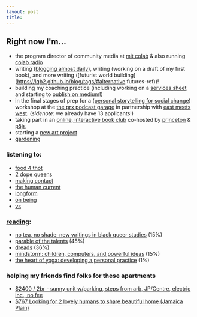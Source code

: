 ```yaml
---
layout: post
title: 
---
```

## Right now I'm...

* the program director of community media at [mit colab][colab] & also running [colab radio][colab radio]
* writing ([blogging almost daily](https://lqb2.github.io/blog/)), writing (working on a draft of my first book), and more writing ([futurist world building](https://lqb2.github.io/blog/tags/#alternative futures-ref))!
* building my coaching practice (including working on a [services sheet](https://lqb2.github.io/productivity/coaching.html) and starting to [publish on medium](https://medium.com/@lqb2/how-i-started-a-coaching-practice-c98e9f383d01)!)
* in the final stages of prep for a ([personal storytelling for social change](https://www.podcastgarage.org/events/2017/8/5/personal-storytelling-for-social-change)) workshop at the [the prx podcast garage](https://www.podcastgarage.org) in partnership with [east meets west](http://www.emwbookstore.com/). (_sidenote_: we already have 13 applicants!)
* taking part in an [online, interactive book club](http://cst.princeton.edu/events/interactive-book-club) co-hosted by [princeton](http://cst.princeton.edu/) & [p5js](https://p5js.org/) 
* starting a [new art project](https://www.instagram.com/p/BWnW0AkFXcp/?taken-by=lqb2)
* [gardening](https://www.instagram.com/p/BWqrOLxl9J3/?taken-by=lqb2)


### listening to: 

* [food 4 thot](https://food4thotpodcast.com)
* [2 dope queens](http://www.wnyc.org/shows/dopequeens)
* [making contact](http://www.radioproject.org/)
* [the human current](http://www.human-current.com/#intro)
* [longform](https://longform.org/)
* [on being](http://onbeing.org)
* [vs](https://itunes.apple.com/us/podcast/vs/id1249005448?mt=2)

### [reading](https://www.goodreads.com/review/list/61877628-lawrence?shelf=currently-reading&utm_campaign=mybooksnav&utm_content=mybooks_cta&utm_medium=web&utm_source=homepage):

* [no tea, no shade: new writings in black queer studies](https://www.goodreads.com/book/show/27882447-no-tea-no-shade) (15%)
* [parable of the talents](https://www.goodreads.com/book/show/764646.Parable_of_the_Talents) (45%)
* [dreads](https://www.goodreads.com/book/show/170967.Dreads) (36%)
* [mindstorm: children, computers, and powerful ideas](https://www.goodreads.com/book/show/703532.Mindstorms) (15%)
* [the heart of yoga: developing a personal practice](https://www.goodreads.com/book/show/21332218-the-heart-of-yoga) (1%)

### helping my friends find folks for these apartments

* [$2400 / 2br - sunny unit w/parking, steps from arb, JP/Centre, electric inc., no fee](https://boston.craigslist.org/gbs/abo/6222582015.html)
* [$767 Looking for 2 lovely humans to share beautiful home (Jamaica Plain)](https://boston.craigslist.org/gbs/roo/6222453353.html)



[colab]: http://colab.mit.edu
[colab radio]: http://colabradio.mit.edu